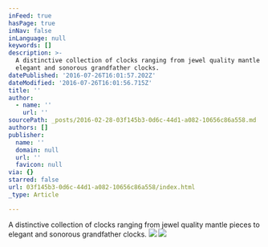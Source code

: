 ```yaml
---
inFeed: true
hasPage: true
inNav: false
inLanguage: null
keywords: []
description: >-
  A distinctive collection of clocks ranging from jewel quality mantle pieces to
  elegant and sonorous grandfather clocks.
datePublished: '2016-07-26T16:01:57.202Z'
dateModified: '2016-07-26T16:01:56.715Z'
title: ''
author:
  - name: ''
    url: ''
sourcePath: _posts/2016-02-28-03f145b3-0d6c-44d1-a082-10656c86a558.md
authors: []
publisher:
  name: ''
  domain: null
  url: ''
  favicon: null
via: {}
starred: false
url: 03f145b3-0d6c-44d1-a082-10656c86a558/index.html
_type: Article

---
```

A distinctive collection of clocks ranging from jewel quality mantle pieces to elegant and sonorous grandfather clocks.
![](https://the-grid-user-content.s3-us-west-2.amazonaws.com/8cb73644-e46c-467c-8d00-9ef8885f30f5.JPG)
![](https://the-grid-user-content.s3-us-west-2.amazonaws.com/53148500-c74d-4d78-a43a-e50366114697.JPG)
